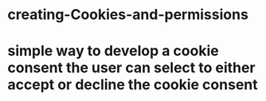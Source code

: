 # creating-Cookies-and-permissions
# simple way to develop a cookie consent the user can select to either accept or decline the cookie consent 
